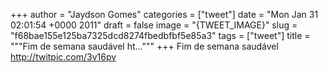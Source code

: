 
+++
author = "Jaydson Gomes"
categories = ["tweet"]
date = "Mon Jan 31 02:01:54 +0000 2011"
draft = false
image = "{TWEET_IMAGE}"
slug = "f68bae155e125ba7325dcd8274fbedbfbf5e85a3"
tags = ["tweet"]
title = """Fim de semana saudável ht..."""
+++
Fim de semana saudável http://twitpic.com/3v16pv
